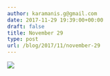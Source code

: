 ```yaml
---
author: karamanis.g@gmail.com
date: 2017-11-29 19:39:00+00:00
draft: false
title: November 29
type: post
url: /blog/2017/11/november-29
---
```




  
   ![](/images/2017-11-29-201711november-29/IMG_2919.jpg)

  


